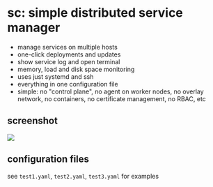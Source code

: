 # sc: simple distributed service manager

- manage services on multiple hosts
- one-click deployments and updates
- show service log and open terminal
- memory, load and disk space monitoring
- uses just systemd and ssh
- everything in one configuration file
- simple: no "control plane", no agent on worker nodes, no overlay network, no containers, no certificate management, no RBAC, etc

## screenshot

<img src="https://i.imgur.com/E5ubuGL.png">

## configuration files

see `test1.yaml`, `test2.yaml`, `test3.yaml` for examples
